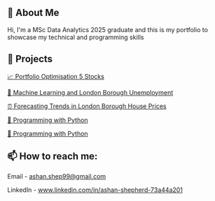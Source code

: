 ## 🧠 About Me 

Hi, I'm a MSc Data Analytics 2025 graduate and this is my portfolio to showcase my technical and programming skills 

## 📂 Projects

[📈 Portfolio Optimisation 5 Stocks](https://ashan-portfolio.github.io/ashan-portfolio/docs/portfolio_optimisation_5_stocks.pdf)

[🤖 Machine Learning and London Borough Unemployment](https://ashan-portfolio.github.io/ashan-portfolio/docs/Factors_which_affect_unemployment_rates_amongst_Boroughs_in_London.pdf)

[⏰ Forecasting Trends in London Borough House Prices](https://ashan-portfolio.github.io/ashan-portfolio/docs/Detecting_Structural_Breaks_and_Forecasting_Trends_in_London_Borough_House_Prices.pdf)

[🐍 Programming with Python](https://ashan-portfolio.github.io/ashan-portfolio/docs/Programming_Python.pdf)

[🐍 Programming with Python](https://ashan-portfolio.github.io/ashan-portfolio/docs/Hotel_Practice.pdf)

## 📫 How to reach me:

Email - ashan.shep99@gmail.com

LinkedIn - www.linkedin.com/in/ashan-shepherd-73a44a201
